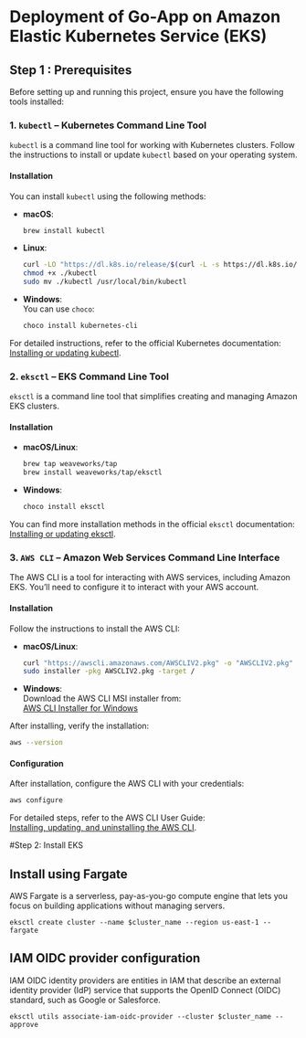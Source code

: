 
# Deployment of Go-App on Amazon Elastic Kubernetes Service (EKS)

## Step 1 : Prerequisites

Before setting up and running this project, ensure you have the following tools installed:

### 1. `kubectl` – Kubernetes Command Line Tool
`kubectl` is a command line tool for working with Kubernetes clusters. Follow the instructions to install or update `kubectl` based on your operating system.

#### Installation
You can install `kubectl` using the following methods:

- **macOS**:  
  ```bash
  brew install kubectl
  ```
  
- **Linux**:  
  ```bash
  curl -LO "https://dl.k8s.io/release/$(curl -L -s https://dl.k8s.io/release/stable.txt)/bin/linux/amd64/kubectl"
  chmod +x ./kubectl
  sudo mv ./kubectl /usr/local/bin/kubectl
  ```

- **Windows**:  
  You can use `choco`:
  ```powershell
  choco install kubernetes-cli
  ```

For detailed instructions, refer to the official Kubernetes documentation:  
[Installing or updating kubectl](https://kubernetes.io/docs/tasks/tools/).

### 2. `eksctl` – EKS Command Line Tool
`eksctl` is a command line tool that simplifies creating and managing Amazon EKS clusters.

#### Installation
- **macOS/Linux**:  
  ```bash
  brew tap weaveworks/tap
  brew install weaveworks/tap/eksctl
  ```

- **Windows**:  
  ```powershell
  choco install eksctl
  ```

You can find more installation methods in the official `eksctl` documentation:  
[Installing or updating eksctl](https://eksctl.io/introduction/#installation).

### 3. `AWS CLI` – Amazon Web Services Command Line Interface
The AWS CLI is a tool for interacting with AWS services, including Amazon EKS. You’ll need to configure it to interact with your AWS account.

#### Installation
Follow the instructions to install the AWS CLI:
- **macOS/Linux**:  
  ```bash
  curl "https://awscli.amazonaws.com/AWSCLIV2.pkg" -o "AWSCLIV2.pkg"
  sudo installer -pkg AWSCLIV2.pkg -target /
  ```

- **Windows**:  
  Download the AWS CLI MSI installer from:  
  [AWS CLI Installer for Windows](https://awscli.amazonaws.com/AWSCLIV2.msi)

After installing, verify the installation:
```bash
aws --version
```

#### Configuration
After installation, configure the AWS CLI with your credentials:
```bash
aws configure
```

For detailed steps, refer to the AWS CLI User Guide:  
[Installing, updating, and uninstalling the AWS CLI](https://docs.aws.amazon.com/cli/latest/userguide/install-cliv2.html).


#Step 2: Install EKS



## Install using Fargate

AWS Fargate is a serverless, pay-as-you-go compute engine that lets you focus on building applications without managing servers.
```
eksctl create cluster --name $cluster_name --region us-east-1 --fargate
```

##  IAM OIDC provider configuration

IAM OIDC identity providers are entities in IAM that describe an external identity provider (IdP) service that supports the OpenID Connect (OIDC) standard, such as Google or Salesforce. 


```
eksctl utils associate-iam-oidc-provider --cluster $cluster_name --approve
```



